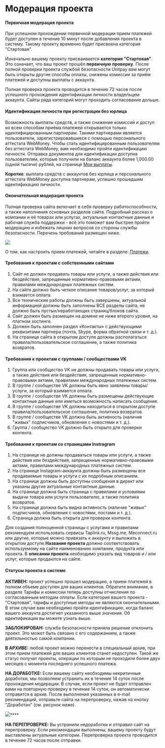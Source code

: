 # Модерация проекта

#### Первичная модерация проекта

При успешном прохождении первичной модерации прием платежей будет доступен в течение 10 минут после добавления проекта в систему. Такому проекту временно будет присвоена категория "Стартовая". 

Изначально вашему проекту присваивается **категория "Стартовая"**. Это означает, что ваш проект прошёл **первичную проверку**. После полной проверки проекта службой безопасности Unitpay вам могут быть открыты другие способы оплаты, снижены комиссии за приём платежей и доступны выплаты с аккаунта.

Полная проверка проекта проводится в течение 72 часов после успешного прохождения идентификации личности владельцем аккаунта. Сайты ряда категорий могут проходить согласование дольше. 

#### Идентификация личности при регистрации без юрлица

Возможность выплаты средств, а также снижение комиссий и доступ ко всем способам приёма платежей открывается только идентифицированным партнерам. Такими партнерами является пользователи, зарегистрировавшиеся с помощью персонального аттестата WebMoney. Чтобы стать идентифицированным пользователям без аттестата WebMoney, вам необходимо пройти идентификацию личности. Отправка документов для идентификации доступна пользователям, которые получили на баланс аккаунта более 1,000.00 \(одной тысячи\) рублей, на странице [Мои выплаты](https://unitpay.money/partner/payout). 

**Коротко**: выплата средств с аккаунтов без юрлица и персонального аттестата WebMoney доступна партнерам, успешно прошедшим идентификацию личности.

#### Окончательная модерация проекта

Полная проверка сайта включает в себя проверку работоспособности, а также наполнения основных разделов сайта. Подробный рассказ о компании и её товарах или услугах, актуальные контактные данные и рабочая служба поддержки - всё это поможет вам быстрее пройти модерацию и избежать лишних вопросов со стороны службы безопасности. Перечень требований размещен ниже.

![](https://d33v4339jhl8k0.cloudfront.net/docs/assets/551a91dbe4b0221aadf24410/images/5e590aab04286364bc95feb9/file-CMTcJ343AJ.png)

О том, как настроить прием платежей, читайте в разделе: [Платежи](../payments/).

#### Требования к проектам с собственными сайтами

1. Сайт не должен продавать товары или услуги, а также действия или бездействия, запрещенные нормативно-правовыми актами, правилами международных платежных систем. 
2. На сайте должно быть четкое описание товаров/услуг, за который взимается оплата.
3. Все технические работы должны быть завершены, актуальной информацией должны быть заполнены ВСЕ разделы сайта, не должно быть пустых/неработающих страниц/блоков сайта.
4. Сайт должен быть размещен на домене не ниже второго уровня, на платном хостинге.
5. Должен быть заполнен раздел «Контакты» с действующими реквизитами партнера \(почта, Skype, форма обратной связи и т. д.\).
6. На странице сайта в открытом доступе должны располагаться правила/пользовательское соглашение, а также политика возвратов.

#### Требования к проектам с группами / сообществами VK

1. Группа или сообщество VK не должны продавать товары или услуги, а также действия или бездействия, запрещенные нормативно-правовыми актами, правилами международных платежных систем. 
2. В группе / сообществе VK должны быть явно заявлены товары/услуги, за который взимается оплата. 
3. В группе / сообществе VK должны быть размещены действующие контактные данные или иметься возможность написать сообщение.  
4. В группе / сообществе VK должны находиться в открытом доступе правила/пользовательское соглашение, политика возвратов. 
5. В группе / сообществе VK должна быть активность \(наличие "живых" подписчиков, обновления с новостями и т. д.\).
6. Группа / сообщество VK должно быть открыто для проверки контента.

#### Требования к проектам со страницами Instragram

1. На странице не должны продаваться товары или услуги, а также действия или бездействия, запрещенные нормативно-правовыми актами, правилами международных платежных систем.
2. На странице Instagram-аккаунта должны быть размещены все продаваемые товары и услуги с их подробным описанием.
3. На странице должны быть доступны сообщения в директ или указаны другие актуальные контактные данные.
4. На странице должна быть страница с правилами и условиями выдачи товара или услуги пользователю, а также политика возвратов.
5. На странице должна быть видна активность \(наличие "живых" подписчиков, обновления с новостями, постами и т. д.\).
6. Страница должна быть открыта для проверки контента.

Для создания полноценной страницы с услугами и правилами рекомендуем использовать сервисы Taplink.ru, Mssg.me, Meconnect.ru или другие, которые можно привязать к аккаунту и выложить в открытом доступе.**Название проекта** должно соответствовать используемому на сайте наименованию компании, продукта или проекта. В **описании проекта** необходимо указать вид товаров и / или услуг, которые продаются на сайте.

#### Статусы проекта в системе

**АКТИВЕН:** проект успешно прошел модерацию, а прием платежей в полном объеме доступен для ваших клиентов. Обратите внимание, в разделе  Тарифы и комиссии теперь доступны отчисления по согласованным методам оплаты. Если категория вашего проекта - "Стартовая", тарифы и доступные методы не являются окончательными. В этом случае вам необходимо пройти идентификацию, когда баланс вашего аккаунта достигнет указанного выше значения. Об идентификации вы можете узнать выше.

**ЗАБЛОКИРОВАН:** служба безопасности приняла решение отклонить проект. Это может быть связано с его содержанием, а также деятельностью самой компании.

**В АРХИВЕ:** любой проект можно перенести в специальный архив, при этом прием платежей для ваших клиентов станет недоступен. Такой же статус получат проекты, операции по которым не проходили более двух месяцев с момента последнего успешного платежа. 

**НА ДОРАБОТКЕ:** Если вашему сайту необходимы некритичные доработки, мы позволяем устранить их в течение 14 суток после прохождения модерации. В случае, если проект не будет отправлен вами на повторную проверку в течение 14 суток, он автоматически отправится в архив. После выполнения указанных в e-mail рекомендаций, отправьте сайта на перепроверку, нажав на кнопку "Доработан" \(см. рисунок ниже\).

![](https://d33v4339jhl8k0.cloudfront.net/docs/assets/551a91dbe4b0221aadf24410/images/5e590bbf04286364bc95febc/file-3nfA3GDVl9.png)\*\*\*\*

**НА ПЕРЕПРОВЕРКЕ:** Вы устранили недоработки и отправил сайт на перепроверку. Если рекомендации выполнены, вашему проекту будут выставлены актуальные категории. Перепроверка проекта проводится  в течение 72 часов после отправки.

